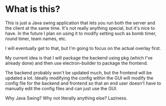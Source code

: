 # What is this?

This is just a Java swing application that lets you run both the server and the client at the same time.
It's not really anything special, but it's nice to have.
In the future I plan on using it to modify setting such as bomb timer, round timer, team names, etc.

I will eventually get to that, but I'm going to focus on the actual overlay first.

My current idea is that I will package the backend using pkg (which I've already done) and then use electron-builder to package the frontend.

The backend probably won't be updated much, but the frontend will be updated a lot.
Ideally modifying the config within the GUI will modify the config file for the backend and frontend so that an end user 
doesn't have to manually edit the config files and can just use the GUI.

Why Java Swing? Why not literally anything else? Laziness.

